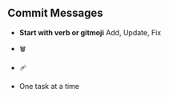 ## Commit Messages

- **Start with verb or gitmoji** Add, Update, Fix 
- :wastebasket:
- :adhesive_bandage:

- One task at a time
